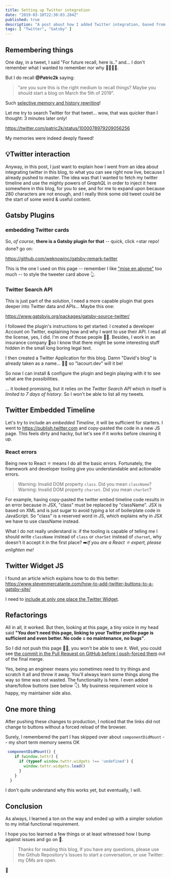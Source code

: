 ```yaml
---
title: Setting up Twitter integration
date: "2019-03-10T22:30:03.284Z"
published: true
description: "A post about how I added Twitter integration, based from a vague memory of an old tweet."
tags: [ "Twitter", "Gatsby" ]
---
```


## Remembering things

One day, in a tweet, I said "For future recall, here is.." and... I don't remember what I wanted to remember nor why 🤷‍♂️🤦‍♂️.

But I do recall **@Patric2k** saying:
> "are you sure this is the right medium to recall things? Maybe you should start a blog on March the 5th of 2019".

Such [selective memory and history rewriting](/future/bias-of-using-too-much-biases)!

Let me try to search Twitter for that tweet... wow, that was quicker than I thought: 3 minutes later only!

https://twitter.com/patric2k/status/1000078979209056256

My memories were indeed deeply flawed!

## 💡Twitter interaction

Anyway, in this post, I just want to explain how I went from an idea about integrating twitter in this blog, to what you can see right now live, because I already pushed to master.
The idea was that I wanted to fetch my twitter timeline and use the mighty powers of *GraphQL* in order to inject it here somewhere in this blog, for you to see, and for me to expand upon because 280 characters are not enough, and I really think some old tweet could be the start of some weird & useful content.

## Gatsby Plugins

### embedding Twitter cards

So, *of course*, **there is a Gatsby plugin for that** -- quick, click ⭐️star repo! done? go on:

https://github.com/weknowinc/gatsby-remark-twitter

This is the one I used on this page -- remember I like ["mise en abyme"](https://en.wikipedia.org/wiki/Mise_en_abyme) too much -- to style the tweeter card above 👆.

### Twitter Search API

This is just part of the solution, I need a more capable plugin that goes deeper into Twitter data and APIs... Maybe this one:

https://www.gatsbyjs.org/packages/gatsby-source-twitter/

I followed the plugin's instructions to get started: I created a developer Account on Twitter, explaining how and why I want to use their API.
I read all the license, yes, I did. I'm one of those people 🕵️‍♂️. Besides, I work in an insurance company 🧐so I know that there might be some interesting stuff hidden in the small long boring legal text.

I then created a Twitter Application for this blog. Damn "David's blog" is already taken as a name... 🤦‍♂️ so "lacourt.dev" will it be!

So now I can install & configure the plugin and begin playing with it to see what are the possibilities.

... it looked promising, but it relies on the *Twitter Search API* which in itself is *limited to 7 days of history*. So I won't be able to list all my tweets.

## Twitter Embedded Timeline

Let's try to include an *embedded Timeline*, it will be sufficient for starters.
I went to https://publish.twitter.com and copy-pasted the code in a new JS page. This feels dirty and hacky, but let's see if it works before cleaning it up.

### React errors

Being new to React ⚛︎ means I do all the basic errors. Fortunately, the framework and developer tooling give you understandable and actionable errors.

> Warning: Invalid DOM property `class`. Did you mean `className`?
> Warning: Invalid DOM property `charset`. Did you mean `charSet`?

For example, having copy-pasted the twitter embed timeline code results in an error because in JSX, "class" must be replaced by "className". JSX is based on XML and is just sugar to avoid typing a lot of boilerplate code in JavaScript. So "class" is a reserved word in JS, which explains why in JSX we have to use className instead.

What I do not really understand is:
if the tooling is capable of telling me I should write `className` instead of `class` or `charSet` instead of `charset`, why doesn't it accept it in the first place?
➡️*If you are a React ⚛️ expert, please enlighten me!*

## Twitter Widget JS

I found an article which explains how to do this better:
https://www.stevenmercatante.com/how-to-add-twitter-buttons-to-a-gatsby-site/

I need to [include at only one place the Twitter Widget](https://developer.twitter.com/en/docs/twitter-for-websites/javascript-api/guides/set-up-twitter-for-websites).

## Refactorings

All in all, it worked. But then, looking at this page, a tiny voice in my head said **"You don't need this page, linking to your Twitter profile page is sufficient and even better. No code = no maintenance, no bugs"**.

So I did not push this page 🤷‍♂️, you won't be able to see it. Well, you could see [the commit in the Pull Request on GitHub before I push-forced them](https://github.com/doppelganger9/blog/commit/b7af093350cbc4a880584c1307626ab0aba863f0) out of the final merge.

Yes, being an engineer means you sometimes need to try things and scratch it all and throw it away. You'll always learn some things along the way so time was not wasted. The functionality is here. I even added share/follow buttons (see below 👇). My business requirement voice is happy, my maintainer side also.

## One more thing

After pushing these changes to production, I noticed that the links did not change to buttons without a forced reload of the browser.

Surely, I remembered the part I has skipped over about `componentDidMount` -- my short term memory seems OK

```javascript
 componentDidMount() {
    if (window.twttr) {
      if (typeof window.twttr.widgets !== 'undefined') {
        window.twttr.widgets.load()
      }
    }
  }
```

I don't quite understand why this works yet, but eventually, I will.

## Conclusion

As always, I learned a ton on the way and ended up with a simpler solution to my initial functional requirement.

I hope you too learned a few things or at least witnessed how I bump against issues and go on 🤣.

> Thanks for reading this blog, If you have any questions, please use the Github Repository's Issues to start a conversation, or use Twitter: my DMs are open.

👋